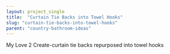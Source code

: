 ```yaml
---
layout: project_single
title:  "Curtain Tie Backs into Towel Hooks"
slug: "curtain-tie-backs-into-towel-hooks"
parent: "country-bathroom-ideas"
---
```

My Love 2 Create-curtain tie backs repurposed into towel hooks